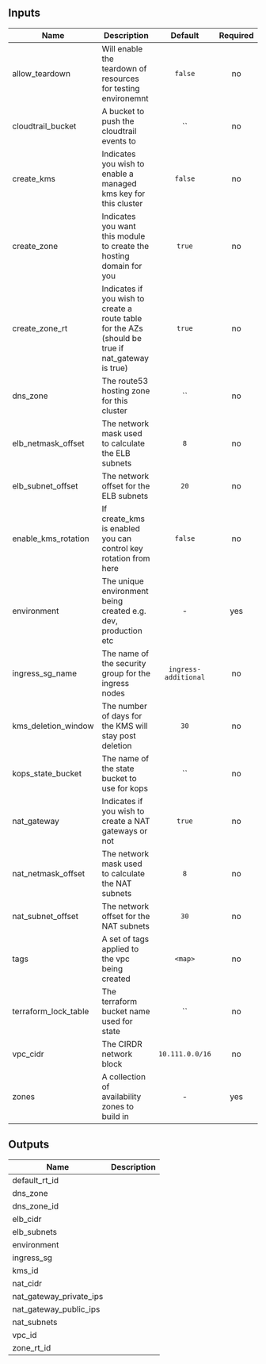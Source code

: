 
## Inputs

| Name | Description | Default | Required |
|------|-------------|:-----:|:-----:|
| allow_teardown | Will enable the teardown of resources for testing environemnt | `false` | no |
| cloudtrail_bucket | A bucket to push the cloudtrail events to | `` | no |
| create_kms | Indicates you wish to enable a managed kms key for this cluster | `false` | no |
| create_zone | Indicates you want this module to create the hosting domain for you | `true` | no |
| create_zone_rt | Indicates if you wish to create a route table for the AZs (should be true if nat_gateway is true) | `true` | no |
| dns_zone | The route53 hosting zone for this cluster | `` | no |
| elb_netmask_offset | The network mask used to calculate the ELB subnets | `8` | no |
| elb_subnet_offset | The network offset for the ELB subnets | `20` | no |
| enable_kms_rotation | If create_kms is enabled you can control key rotation from here | `false` | no |
| environment | The unique environment being created e.g. dev, production etc | - | yes |
| ingress_sg_name | The name of the security group for the ingress nodes | `ingress-additional` | no |
| kms_deletion_window | The number of days for the KMS will stay post deletion | `30` | no |
| kops_state_bucket | The name of the state bucket to use for kops | `` | no |
| nat_gateway | Indicates if you wish to create a NAT gateways or not | `true` | no |
| nat_netmask_offset | The network mask used to calculate the NAT subnets | `8` | no |
| nat_subnet_offset | The network offset for the NAT subnets | `30` | no |
| tags | A set of tags applied to the vpc being created | `<map>` | no |
| terraform_lock_table | The terraform bucket name used for state | `` | no |
| vpc_cidr | The CIRDR network block | `10.111.0.0/16` | no |
| zones | A collection of availability zones to build in | - | yes |

## Outputs

| Name | Description |
|------|-------------|
| default_rt_id |  |
| dns_zone |  |
| dns_zone_id |  |
| elb_cidr |  |
| elb_subnets |  |
| environment |  |
| ingress_sg |  |
| kms_id |  |
| nat_cidr |  |
| nat_gateway_private_ips |  |
| nat_gateway_public_ips |  |
| nat_subnets |  |
| vpc_id |  |
| zone_rt_id |  |


